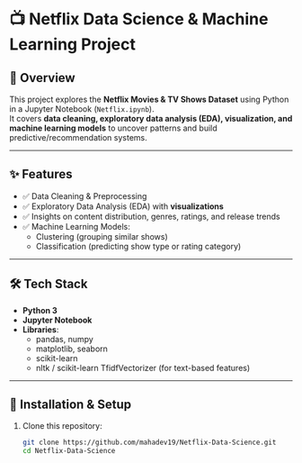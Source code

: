 # 📺 Netflix Data Science & Machine Learning Project

## 📌 Overview
This project explores the **Netflix Movies & TV Shows Dataset** using Python in a Jupyter Notebook (`Netflix.ipynb`).  
It covers **data cleaning, exploratory data analysis (EDA), visualization, and machine learning models** to uncover patterns and build predictive/recommendation systems.

---

## ✨ Features
- ✅ Data Cleaning & Preprocessing  
- ✅ Exploratory Data Analysis (EDA) with **visualizations**  
- ✅ Insights on content distribution, genres, ratings, and release trends  
- ✅ Machine Learning Models:
  - Clustering (grouping similar shows)  
  - Classification (predicting show type or rating category)  

---

## 🛠️ Tech Stack
- **Python 3**
- **Jupyter Notebook**
- **Libraries**:  
  - pandas, numpy  
  - matplotlib, seaborn  
  - scikit-learn  
  - nltk / scikit-learn TfidfVectorizer (for text-based features)  

---

## 🚀 Installation & Setup
1. Clone this repository:
   ```bash
   git clone https://github.com/mahadev19/Netflix-Data-Science.git
   cd Netflix-Data-Science
